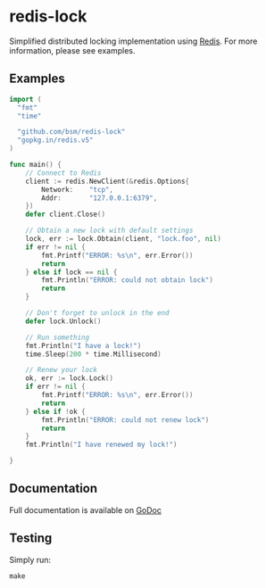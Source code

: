 # redis-lock

Simplified distributed locking implementation using [Redis](http://redis.io/topics/distlock).
For more information, please see examples.

## Examples

```go
import (
  "fmt"
  "time"

  "github.com/bsm/redis-lock"
  "gopkg.in/redis.v5"
)

func main() {
	// Connect to Redis
	client := redis.NewClient(&redis.Options{
		Network:	"tcp",
		Addr:		"127.0.0.1:6379",
	})
	defer client.Close()

	// Obtain a new lock with default settings
	lock, err := lock.Obtain(client, "lock.foo", nil)
	if err != nil {
		fmt.Printf("ERROR: %s\n", err.Error())
		return
	} else if lock == nil {
		fmt.Println("ERROR: could not obtain lock")
		return
	}

	// Don't forget to unlock in the end
	defer lock.Unlock()

	// Run something
	fmt.Println("I have a lock!")
	time.Sleep(200 * time.Millisecond)

	// Renew your lock
	ok, err := lock.Lock()
	if err != nil {
		fmt.Printf("ERROR: %s\n", err.Error())
		return
	} else if !ok {
		fmt.Println("ERROR: could not renew lock")
		return
	}
	fmt.Println("I have renewed my lock!")

}
```

## Documentation

Full documentation is available on [GoDoc](http://godoc.org/github.com/bsm/redis-lock)

## Testing

Simply run:

    make


